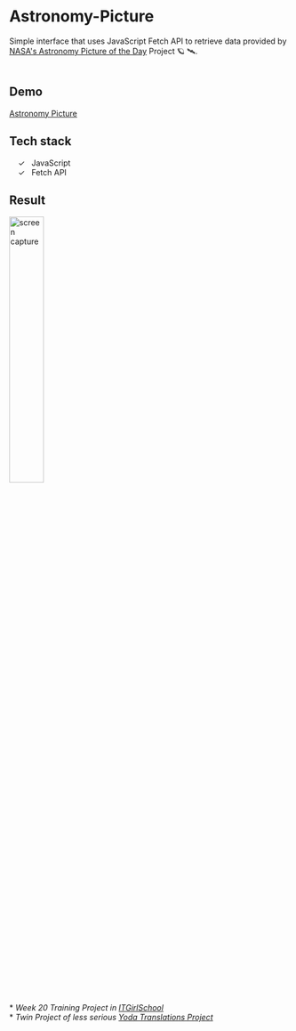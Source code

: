 # Astronomy-Picture
Simple interface that uses JavaScript Fetch API to retrieve data provided by [NASA's Astronomy Picture of the Day] Project :ringed_planet: 🛰️.
<br><br>

## Demo
[Astronomy Picture]

## Tech stack 

&nbsp;&nbsp;&nbsp;&nbsp;&check;&nbsp;&nbsp; JavaScript<br>
&nbsp;&nbsp;&nbsp;&nbsp;&check;&nbsp;&nbsp; Fetch API<br>

## Result
<img width="35%" alt="screen capture" src="../main/assets/img/captureweb.jpeg">


<br><br> 
\* _Week 20 Training Project in [ITGirlSchool]_ 
<br>
\* _Twin Project of less serious [Yoda Translations Project]_ 
  

   [ITGirlSchool]: <https://itgirlschool.com/en>
   [Astronomy Picture]: <https://alenagm.github.io/astronomy-picture/>
   [Yoda Translations Project]:<https://github.com/AlenaGM/yoda-translations>
   [NASA's Astronomy Picture of the Day]:<https://apod.nasa.gov/apod/>

